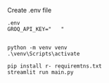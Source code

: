 Create .env file


```
.env
GROQ_API_KEY="   "


python -m venv venv 
.\venv\Scripts\activate 

pip install r- requiremtns.txt 
streamlit run main.py
```

